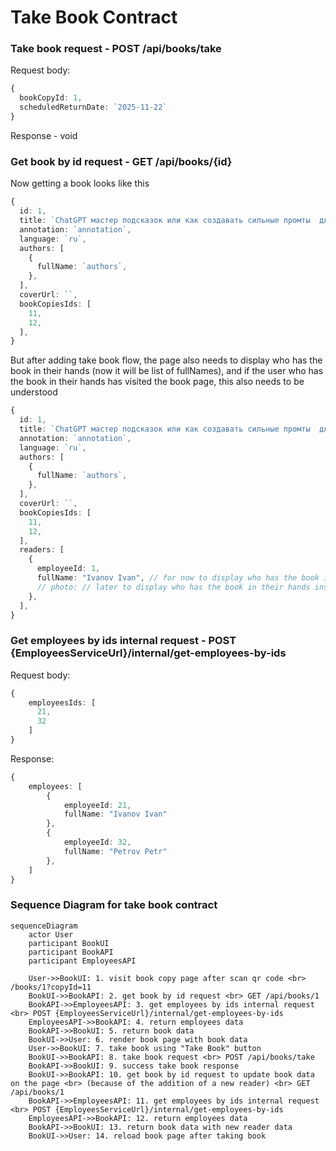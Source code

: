 # Take Book Contract

### Take book request - POST /api/books/take

Request body:

```ts
{
  bookCopyId: 1,
  scheduledReturnDate: `2025-11-22`
}
```

Response - void

### Get book by id request - GET /api/books/{id}

Now getting a book looks like this

```ts
{
  id: 1,
  title: `ChatGPT мастер подсказок или как создавать сильные промты  для нейросети`,
  annotation: `annotation`,
  language: `ru`,
  authors: [
    {
      fullName: `authors`, 
    },
  ],
  coverUrl: ``,
  bookCopiesIds: [ 
    11, 
    12,
  ],
}
```

But after adding take book flow, the page also needs to display who has the book in their hands (now it will be list of fullNames), and if the user who has the book in their hands has visited the book page, this also needs to be understood

```ts
{
  id: 1,
  title: `ChatGPT мастер подсказок или как создавать сильные промты  для нейросети`,
  annotation: `annotation`,
  language: `ru`,
  authors: [
    {
      fullName: `authors`, 
    },
  ],
  coverUrl: ``,
  bookCopiesIds: [ 
    11, 
    12, 
  ],
  readers: [
    {
      employeeId: 1,
      fullName: "Ivanov Ivan", // for now to display who has the book in their hands
      // photo: // later to display who has the book in their hands instead of fullName
    },
  ],
}
```

### Get employees by ids internal request - POST {EmployeesServiceUrl}/internal/get-employees-by-ids

Request body:

```ts
{
    employeesIds: [
      21, 
      32
    ]
}
```
 
Response:

```ts
{
    employees: [
        {
            employeeId: 21,
            fullName: "Ivanov Ivan"
        },
        {
            employeeId: 32,
            fullName: "Petrov Petr"
        },
    ]
}
```

### Sequence Diagram for take book contract

```mermaid
sequenceDiagram
    actor User
    participant BookUI
    participant BookAPI
    participant EmployeesAPI

    User->>BookUI: 1. visit book copy page after scan qr code <br> /books/1?copyId=11
    BookUI->>BookAPI: 2. get book by id request <br> GET /api/books/1
    BookAPI->>EmployeesAPI: 3. get employees by ids internal request <br> POST {EmployeesServiceUrl}/internal/get-employees-by-ids
    EmployeesAPI->>BookAPI: 4. return employees data
    BookAPI->>BookUI: 5. return book data
    BookUI->>User: 6. render book page with book data
    User->>BookUI: 7. take book using "Take Book" button
    BookUI->>BookAPI: 8. take book request <br> POST /api/books/take
    BookAPI->>BookUI: 9. success take book response
    BookUI->>BookAPI: 10. get book by id request to update book data on the page <br> (because of the addition of a new reader) <br> GET /api/books/1
    BookAPI->>EmployeesAPI: 11. get employees by ids internal request <br> POST {EmployeesServiceUrl}/internal/get-employees-by-ids
    EmployeesAPI->>BookAPI: 12. return employees data
    BookAPI->>BookUI: 13. return book data with new reader data
    BookUI->>User: 14. reload book page after taking book
```
